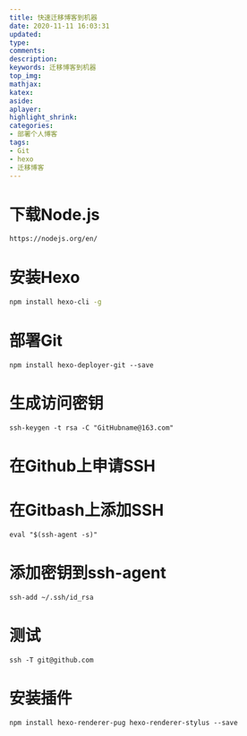 ```yaml
---
title: 快速迁移博客到机器
date: 2020-11-11 16:03:31
updated:
type:
comments:
description:
keywords: 迁移博客到机器
top_img:
mathjax:
katex:
aside:
aplayer:
highlight_shrink:
categories: 
- 部署个人博客
tags:
- Git
- hexo
- 迁移博客
---
```

# 下载Node.js
```bash
https://nodejs.org/en/
```
# 安装Hexo
```bash
npm install hexo-cli -g
```
# 部署Git
```
npm install hexo-deployer-git --save
```
# 生成访问密钥
```
ssh-keygen -t rsa -C "GitHubname@163.com"
```
# 在Github上申请SSH
# 在Gitbash上添加SSH
```
eval "$(ssh-agent -s)" 
```
# 添加密钥到ssh-agent
```
ssh-add ~/.ssh/id_rsa 
```

# 测试
```
ssh -T git@github.com
```

# 安装插件
```
npm install hexo-renderer-pug hexo-renderer-stylus --save
```